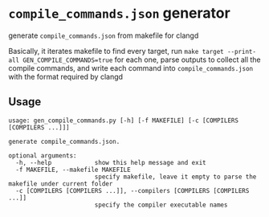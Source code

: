 # `compile_commands.json` generator

generate `compile_commands.json` from makefile for clangd

Basically, it iterates makefile to find every target, run `make target --print-all GEN_COMPILE_COMMANDS=true` for each one, parse outputs to collect all the compile commands, and write each command into `compile_commands.json` with the format required by clangd

## Usage

```plaintext
usage: gen_compile_commands.py [-h] [-f MAKEFILE] [-c [COMPILERS [COMPILERS ...]]]

generate compile_commands.json.

optional arguments:
  -h, --help            show this help message and exit
  -f MAKEFILE, --makefile MAKEFILE
                        specify makefile, leave it empty to parse the makefile under current folder
  -c [COMPILERS [COMPILERS ...]], --compilers [COMPILERS [COMPILERS ...]]
                        specify the compiler executable names
```